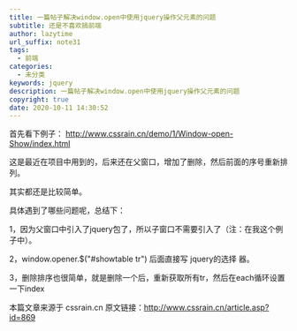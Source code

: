 ```yaml
---
title: 一篇帖子解决window.open中使用jquery操作父元素的问题
subtitle: 还是不喜欢搞前端
author: lazytime
url_suffix: note31
tags:
  - 前端
categories:
  - 未分类
keywords: jquery
description: 一篇帖子解决window.open中使用jquery操作父元素的问题
copyright: true
date: 2020-10-11 14:30:52
---
```


首先看下例子：
http://www.cssrain.cn/demo/1/Window-open-Show/index.html

这是最近在项目中用到的，后来还在父窗口，增加了删除，然后前面的序号重新排列。

其实都还是比较简单。

具体遇到了哪些问题呢，总结下：

1，因为父窗口中引入了jquery包了，所以子窗口不需要引入了（注：在我这个例子中）。

2，window.opener.$("#showtable tr") 后面直接写 jquery的选择 器。

3，删除排序也很简单，就是删除一个后，重新获取所有tr，然后在each循环设置一下index

本篇文章来源于 cssrain.cn 原文链接：http://www.cssrain.cn/article.asp?id=869